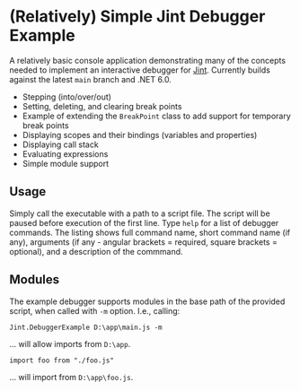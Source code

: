(Relatively) Simple Jint Debugger Example
=========================================
A relatively basic console application demonstrating many of the concepts needed to implement an interactive debugger for [Jint](https://github.com/sebastienros/jint). Currently builds against the latest `main` branch and .NET 6.0.

* Stepping (into/over/out)
* Setting, deleting, and clearing break points
* Example of extending the `BreakPoint` class to add support for temporary break points
* Displaying scopes and their bindings (variables and properties)
* Displaying call stack
* Evaluating expressions
* Simple module support

Usage
-----
Simply call the executable with a path to a script file. The script will be paused before execution of the first line. Type `help` for a list of debugger commands. The listing shows full command name, short command name (if any), arguments (if any - angular brackets = required, square brackets = optional), and a description of the commmand.

Modules
-------
The example debugger supports modules in the base path of the provided script, when called with `-m` option. I.e., calling:

    Jint.DebuggerExample D:\app\main.js -m

... will allow imports from `D:\app`.

    import foo from "./foo.js"

... will import from `D:\app\foo.js`.
